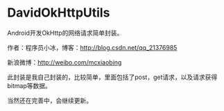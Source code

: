 # DavidOkHttpUtils

Android开发OkHttp的网络请求简单封装。

作者：程序员小冰，博客：http://blog.csdn.net/qq_21376985

新浪微博：http://weibo.com/mcxiaobing

此封装是我自己封装的，比较简单，里面包括了post，get请求，以及请求获得bitmap等数据。

当然还在完善中，会继续更新。
